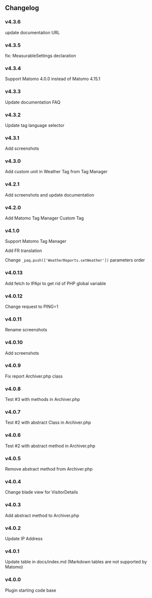 ## Changelog


### v4.3.6

update documentation URL

### v4.3.5

fix: MeasurableSettings declaration

### v4.3.4

Support Matomo 4.0.0 instead of Matomo 4.15.1

### v4.3.3

Update documentation FAQ

### v4.3.2

Update tag language selector

### v4.3.1

Add screenshots

### v4.3.0

Add custom unit in Weather Tag from Tag Manager

### v4.2.1

Add screenshots and update documentation

### v4.2.0

Add Matomo Tag Manager Custom Tag 

### v4.1.0

Support Matomo Tag Manager

Add FR translation

Change `_paq.push(['WeatherReports.setWeather'])` parameters order

### v4.0.13

Add fetch to IPApi to get rid of PHP global variable

### v4.0.12

Change request to PING=1

### v4.0.11

Rename screenshots

### v4.0.10

Add screenshots

### v4.0.9

Fix report Archiver.php class

### v4.0.8

Test #3 with methods in Archiver.php

### v4.0.7

Test #2 with abstract Class in Archiver.php

### v4.0.6

Test #2 with abstract method in Archiver.php

### v4.0.5

Remove abstract method from Archiver.php

### v4.0.4

Change blade view for VisitorDetails

### v4.0.3

Add abstract method to Archiver.php

### v4.0.2

Update IP Address

### v4.0.1

Update table in docs/index.md (Markdown tables are not supported by Matomo)

### v4.0.0

Plugin starting code base
